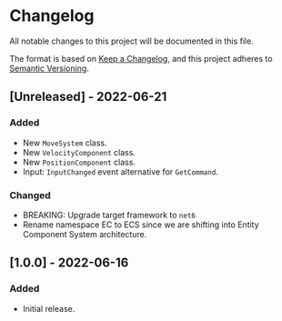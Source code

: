# Changelog
All notable changes to this project will be documented in this file.

The format is based on [Keep a Changelog](https://keepachangelog.com/en/1.0.0/),
and this project adheres to [Semantic Versioning](https://semver.org/spec/v2.0.0.html).

## [Unreleased] - 2022-06-21

### Added 
- New `MoveSystem` class.
- New `VelocityComponent` class.
- New `PositionComponent` class.
- Input: `InputChanged` event alternative for `GetCommand`.

### Changed
- BREAKING: Upgrade target framework to `net6`
- Rename namespace EC to ECS since we are shifting into Entity Component System architecture.

## [1.0.0] - 2022-06-16

### Added
- Initial release.
